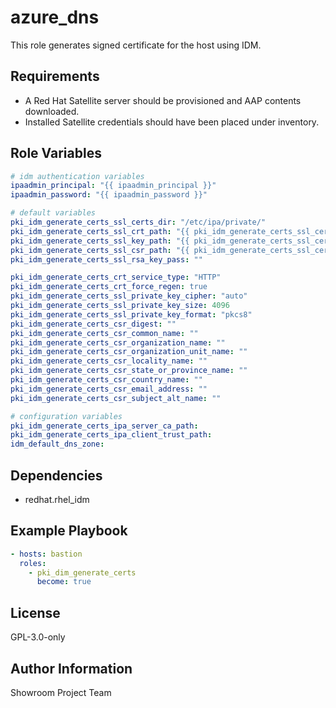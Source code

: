azure_dns
=========

This role generates signed certificate for the host using IDM.

Requirements
------------

- A Red Hat Satellite server should be provisioned and AAP contents downloaded.
- Installed Satellite credentials should have been placed under inventory.

Role Variables
--------------

```yaml
# idm authentication variables
ipaadmin_principal: "{{ ipaadmin_principal }}"
ipaadmin_password: "{{ ipaadmin_password }}"

# default variables
pki_idm_generate_certs_ssl_certs_dir: "/etc/ipa/private/"
pki_idm_generate_certs_ssl_crt_path: "{{ pki_idm_generate_certs_ssl_certs_dir }}{{ inventory_hostname }}.crt"
pki_idm_generate_certs_ssl_key_path: "{{ pki_idm_generate_certs_ssl_certs_dir }}{{ inventory_hostname }}.key"
pki_idm_generate_certs_ssl_csr_path: "{{ pki_idm_generate_certs_ssl_certs_dir }}{{ inventory_hostname }}.csr"
pki_idm_generate_certs_ssl_rsa_key_pass: ""

pki_idm_generate_certs_crt_service_type: "HTTP"
pki_idm_generate_certs_crt_force_regen: true
pki_idm_generate_certs_ssl_private_key_cipher: "auto"
pki_idm_generate_certs_ssl_private_key_size: 4096
pki_idm_generate_certs_ssl_private_key_format: "pkcs8"
pki_idm_generate_certs_csr_digest: ""
pki_idm_generate_certs_csr_common_name: ""
pki_idm_generate_certs_csr_organization_name: ""
pki_idm_generate_certs_csr_organization_unit_name: ""
pki_idm_generate_certs_csr_locality_name: ""
pki_idm_generate_certs_csr_state_or_province_name: ""
pki_idm_generate_certs_csr_country_name: ""
pki_idm_generate_certs_csr_email_address: ""
pki_idm_generate_certs_csr_subject_alt_name: ""

# configuration variables
pki_idm_generate_certs_ipa_server_ca_path:
pki_idm_generate_certs_ipa_client_trust_path:
idm_default_dns_zone:
```

Dependencies
------------

- redhat.rhel_idm

Example Playbook
----------------

```yaml
- hosts: bastion
  roles:
    - pki_dim_generate_certs
      become: true
```

License
-------

GPL-3.0-only

Author Information
------------------

Showroom Project Team
